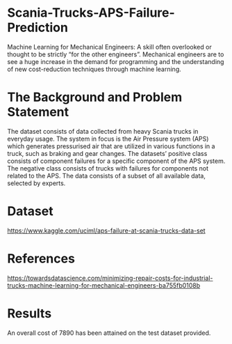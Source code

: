# Scania-Trucks-APS-Failure-Prediction
Machine Learning for Mechanical Engineers: A skill often overlooked or thought to be strictly “for the other engineers”. Mechanical engineers are to see a huge increase in the demand for programming and the understanding of new cost-reduction techniques through machine learning.

# The Background and Problem Statement

The dataset consists of data collected from heavy Scania trucks in everyday usage. The system in focus is the Air Pressure system (APS) which generates pressurised air that are utilized in various functions in a truck, such as braking and gear changes. The datasets’ positive class consists of component failures 
for a specific component of the APS system. The negative class consists of trucks with failures for components not related to the APS. The data consists of a subset of all available data, selected by experts.

# Dataset

https://www.kaggle.com/uciml/aps-failure-at-scania-trucks-data-set

# References

https://towardsdatascience.com/minimizing-repair-costs-for-industrial-trucks-machine-learning-for-mechanical-engineers-ba755fb0108b

# Results

An overall cost of 7890 has been attained on the test dataset provided.
